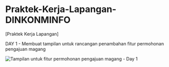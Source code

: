# Praktek-Kerja-Lapangan-DINKONMINFO
[Praktek Kerja Lapangan]

DAY 1 - Membuat tampilan untuk rancangan penambahan fitur permohonan pengajuan magang

![Tampilan untuk fitur permohonan pengajuan magang - Day 1](https://github.com/user-attachments/assets/1e12eca7-86b6-4d40-b33a-9e68b5379727)
